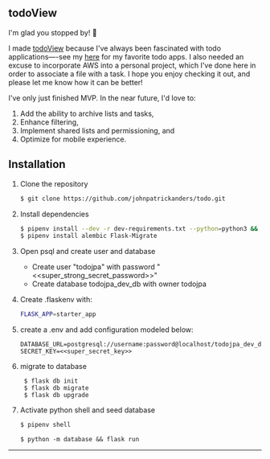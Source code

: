 ## todoView 
I'm glad you stopped by! 🙂

I made [todoView](https://todoview.herokuapp.com/) because I've always been fascinated with todo applications—-see my [here](https://johnpatrickanders.medium.com/new-year-new-list-choosing-a-to-do-app-that-fits-your-life-765620c99bab) for my favorite todo apps. I also needed an excuse to incorporate AWS into a personal project, which I've done here in order to associate a file with a task. I hope you enjoy checking it out, and please let me know how it can be better! 

I've only just finished MVP. In the near future, I'd love to:
1. Add the ability to archive lists and tasks,
2. Enhance filtering,
3. Implement shared lists and permissioning, and
4. Optimize for mobile experience.



## Installation
1. Clone the repository

   ```bash
   $ git clone https://github.com/johnpatrickanders/todo.git
   ```
2. Install dependencies
   ```bash
   $ pipenv install --dev -r dev-requirements.txt --python=python3 && pipenv install -r requirements.txt
   $ pipenv install alembic Flask-Migrate
   ```

3. Open psql and create user and database

   - Create user "todojpa" with password "<<super_strong_secret_password>>"
   - Create database todojpa_dev_db with owner todojpa


4. Create .flaskenv with:
    ```bash
   FLASK_APP=starter_app
   ```

5. create a .env and add configuration modeled below:

   ```
   DATABASE_URL=postgresql://username:password@localhost/todojpa_dev_db
   SECRET_KEY=<<super_secret_key>>
   ```


6. migrate to database

   ``` pipenv shell
    $ flask db init
    $ flask db migrate
    $ flask db upgrade
   ```

5. Activate python shell and seed database

   ```bash
   $ pipenv shell
   ```

   ```
   $ python -m database && flask run
   ```

***
